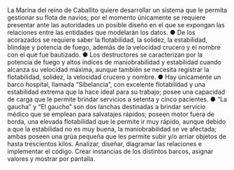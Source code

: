 La Marina del reino de Caballito quiere desarrollar un sistema que le permita gestionar su flota
de navíos; por el momento únicamente se requiere presentar ante las autoridades un posible
diseño en el que se expongan las relaciones entre las entidades que modelarán los datos.
● De los acorazados se requiere saber la flotabilidad, la solidez, la estabilidad, blindaje y
potencia de fuego, además de la velocidad crucero y el nombre con el que fue
bautizado.
● Los destructores se caracterizan por la potencia de fuego y altos índices de
maniobrabilidad y estabilidad cuando alcanza su velocidad máxima, aunque también se
necesita registrar la flotabilidad, solidez, la velocidad crucero y nombre.
● Hay únicamente un barco hospital, llamada “Sibelancia”, con excelente flotabilidad y una
estabilidad extrema que la hace ideal para su trabajo; posee una capacidad de carga que
le permite brindar servicios a setenta y cinco pacientes.
● “La gaucha” y “El gaucho” son dos lanchas destinadas a brindar servicio médico que se
emplean para salvatajes rápidos; poseen motor fuera de borda, una elevada flotabilidad
que le permite ir muy rápido, aunque debido a que la estabilidad no es muy buena, la
maniobrabilidad se ve afectada; ambas poseen una grúa pequeña que les permite subir
y/o arriar objetos de hasta trescientos kilos.
Analizar, diseñar, diagramar las relaciones e implementar el código.
Crear instancias de los distintos barcos, asignar valores y mostrar por pantalla.